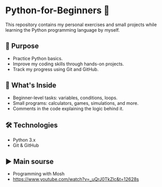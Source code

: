 # Python-for-Beginners 🐍

This repository contains my personal exercises and small projects while learning the Python programming language by myself.

## 🎯 Purpose
- Practice Python basics.
- Improve my coding skills through hands-on projects.
- Track my progress using Git and GitHub.

## 🧠 What's Inside
- Beginner-level tasks: variables, conditions, loops.
- Small programs: calculators, games, simulations, and more.
- Comments in the code explaining the logic behind it.

## 🛠️ Technologies
- Python 3.x
- Git & GitHub

## ▶️ Main sourse 
- Programming with Mosh
- https://www.youtube.com/watch?v=_uQrJ0TkZlc&t=12628s 